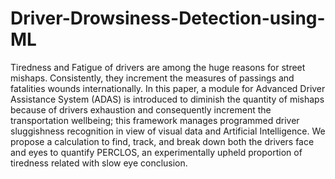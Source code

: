 # Driver-Drowsiness-Detection-using-ML

Tiredness and Fatigue of drivers are among the huge reasons for street mishaps. Consistently, they increment the measures of passings and fatalities wounds 
internationally. In this paper, a module for Advanced Driver Assistance System (ADAS) is introduced to diminish the quantity of mishaps because of drivers exhaustion 
and consequently increment the transportation wellbeing; this framework manages programmed driver sluggishness recognition in view of visual data and Artificial 
Intelligence. We propose a calculation to find, track, and break down both the drivers face and eyes to quantify PERCLOS, an experimentally upheld proportion of 
tiredness related with slow eye conclusion.
